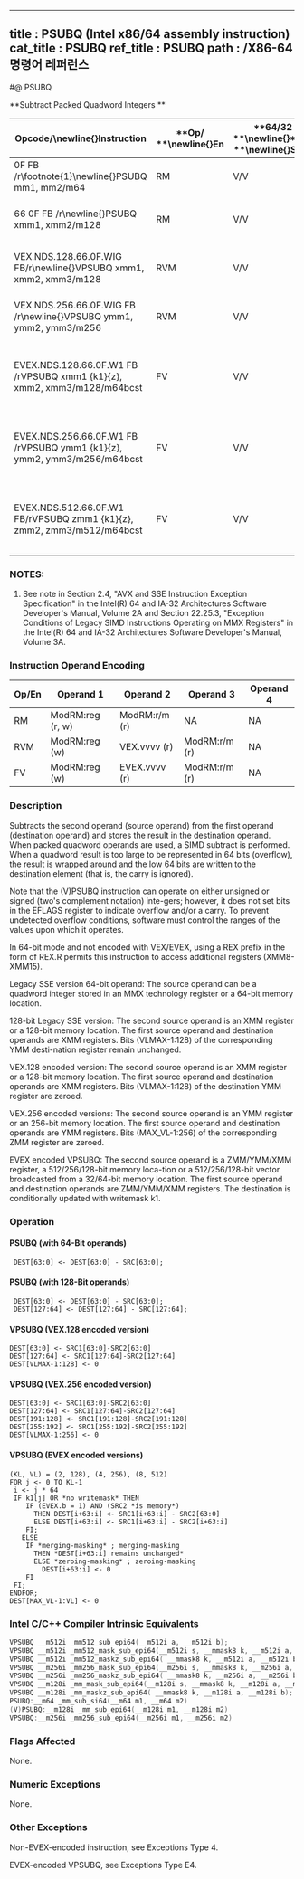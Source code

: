 ----------------------------
title : PSUBQ (Intel x86/64 assembly instruction)
cat_title : PSUBQ
ref_title : PSUBQ
path : /X86-64 명령어 레퍼런스
----------------------------
#@ PSUBQ

**Subtract Packed Quadword Integers **

|**Opcode/**\newline{}**Instruction**|**Op/ **\newline{}**En**|**64/32 bit **\newline{}**Mode **\newline{}**Support**|**CPUID **\newline{}**Feature **\newline{}**Flag**|**Description**|
|------------------------------------|------------------------|------------------------------------------------------|--------------------------------------------------|---------------|
|0F FB /r\footnote{1}\newline{}PSUBQ mm1, mm2/m64|RM|V/V|SSE2|Subtract quadword integer in mm1 from mm2 /m64.|
|66 0F FB /r\newline{}PSUBQ xmm1, xmm2/m128|RM|V/V|SSE2|Subtract packed quadword integers in xmm1 from xmm2 /m128.|
|VEX.NDS.128.66.0F.WIG FB/r\newline{}VPSUBQ xmm1, xmm2, xmm3/m128|RVM|V/V|AVX|Subtract packed quadword integers in xmm3/m128 from xmm2.|
|VEX.NDS.256.66.0F.WIG FB /r\newline{}VPSUBQ ymm1, ymm2, ymm3/m256|RVM|V/V|AVX2|Subtract packed quadword integers in ymm3/m256 from ymm2.|
|EVEX.NDS.128.66.0F.W1 FB /rVPSUBQ xmm1 {k1}{z}, xmm2, xmm3/m128/m64bcst|FV|V/V|AVX512VLAVX512F|Subtract packed quadword integers in xmm3/m128/m64bcst from xmm2 and store in xmm1 using writemask k1.|
|EVEX.NDS.256.66.0F.W1 FB /rVPSUBQ ymm1 {k1}{z}, ymm2, ymm3/m256/m64bcst|FV|V/V|AVX512VLAVX512F|Subtract packed quadword integers in ymm3/m256/m64bcst from ymm2 and store in ymm1 using writemask k1.|
|EVEX.NDS.512.66.0F.W1 FB/rVPSUBQ zmm1 {k1}{z}, zmm2, zmm3/m512/m64bcst|FV|V/V|AVX512F|Subtract packed quadword integers in zmm3/m512/m64bcst from zmm2 and store in zmm1 using writemask k1.|
### NOTES:


1. See note in Section 2.4, "AVX and SSE Instruction Exception Specification" in the Intel(R) 64 and IA-32 Architectures Software Developer's Manual, Volume 2A and Section 22.25.3, "Exception Conditions of Legacy SIMD Instructions Operating on MMX Registers" in the Intel(R) 64 and IA-32 Architectures Software Developer's Manual, Volume 3A.

### Instruction Operand Encoding


|Op/En|Operand 1|Operand 2|Operand 3|Operand 4|
|-----|---------|---------|---------|---------|
|RM|ModRM:reg (r, w)|ModRM:r/m (r)|NA|NA|
|RVM|ModRM:reg (w)|VEX.vvvv (r)|ModRM:r/m (r)|NA|
|FV|ModRM:reg (w)|EVEX.vvvv (r)|ModRM:r/m (r)|NA|
### Description


Subtracts the second operand (source operand) from the first operand (destination operand) and stores the result in the destination operand. When packed quadword operands are used, a SIMD subtract is performed. When a quadword result is too large to be represented in 64 bits (overflow), the result is wrapped around and the low 64 bits are written to the destination element (that is, the carry is ignored).

Note that the (V)PSUBQ instruction can operate on either unsigned or signed (two's complement notation) inte-gers; however, it does not set bits in the EFLAGS register to indicate overflow and/or a carry. To prevent undetected overflow conditions, software must control the ranges of the values upon which it operates.

In 64-bit mode and not encoded with VEX/EVEX, using a REX prefix in the form of REX.R permits this instruction to access additional registers (XMM8-XMM15).

Legacy SSE version 64-bit operand: The source operand can be a quadword integer stored in an MMX technology register or a 64-bit memory location. 

128-bit Legacy SSE version: The second source operand is an XMM register or a 128-bit memory location. The first source operand and destination operands are XMM registers. Bits (VLMAX-1:128) of the corresponding YMM desti-nation register remain unchanged.



VEX.128 encoded version: The second source operand is an XMM register or a 128-bit memory location. The first source operand and destination operands are XMM registers. Bits (VLMAX-1:128) of the destination YMM register are zeroed. 

VEX.256 encoded versions: The second source operand is an YMM register or an 256-bit memory location. The first source operand and destination operands are YMM registers. Bits (MAX_VL-1:256) of the corresponding ZMM register are zeroed.

EVEX encoded VPSUBQ: The second source operand is a ZMM/YMM/XMM register, a 512/256/128-bit memory loca-tion or a 512/256/128-bit vector broadcasted from a 32/64-bit memory location. The first source operand and destination operands are ZMM/YMM/XMM registers. The destination is conditionally updated with writemask k1.


### Operation
#### PSUBQ (with 64-Bit operands)
```info-verb
 DEST[63:0] <- DEST[63:0] - SRC[63:0];
```
#### PSUBQ (with 128-Bit operands)
```info-verb
 DEST[63:0] <- DEST[63:0] - SRC[63:0];
 DEST[127:64] <- DEST[127:64] - SRC[127:64];
```
#### VPSUBQ (VEX.128 encoded version)
```info-verb
DEST[63:0]  <- SRC1[63:0]-SRC2[63:0]
DEST[127:64]  <- SRC1[127:64]-SRC2[127:64]
DEST[VLMAX-1:128] <-  0
```
#### VPSUBQ (VEX.256 encoded version)
```info-verb
DEST[63:0] <-  SRC1[63:0]-SRC2[63:0]
DEST[127:64]  <- SRC1[127:64]-SRC2[127:64]
DEST[191:128]  <- SRC1[191:128]-SRC2[191:128]
DEST[255:192]  <- SRC1[255:192]-SRC2[255:192]
DEST[VLMAX-1:256] <-  0
```
#### VPSUBQ (EVEX encoded versions)
```info-verb
(KL, VL) = (2, 128), (4, 256), (8, 512)
FOR j <-  0 TO KL-1
 i  <- j * 64
 IF k1[j] OR *no writemask* THEN
    IF (EVEX.b = 1) AND (SRC2 *is memory*)
      THEN DEST[i+63:i]  <- SRC1[i+63:i] - SRC2[63:0]
      ELSE DEST[i+63:i]  <- SRC1[i+63:i] - SRC2[i+63:i]
    FI;
   ELSE 
    IF *merging-masking* ; merging-masking
      THEN *DEST[i+63:i] remains unchanged*
      ELSE *zeroing-masking* ; zeroing-masking
        DEST[i+63:i] <-  0
    FI
 FI;
ENDFOR;
DEST[MAX_VL-1:VL]  <- 0
```

### Intel C/C++ Compiler Intrinsic Equivalents

```cpp
VPSUBQ __m512i _mm512_sub_epi64(__m512i a, __m512i b);
VPSUBQ __m512i _mm512_mask_sub_epi64(__m512i s, __mmask8 k, __m512i a, __m512i b);
VPSUBQ __m512i _mm512_maskz_sub_epi64( __mmask8 k, __m512i a, __m512i b);
VPSUBQ __m256i _mm256_mask_sub_epi64(__m256i s, __mmask8 k, __m256i a, __m256i b);
VPSUBQ __m256i _mm256_maskz_sub_epi64( __mmask8 k, __m256i a, __m256i b);
VPSUBQ __m128i _mm_mask_sub_epi64(__m128i s, __mmask8 k, __m128i a, __m128i b);
VPSUBQ __m128i _mm_maskz_sub_epi64( __mmask8 k, __m128i a, __m128i b);
PSUBQ:__m64 _mm_sub_si64(__m64 m1, __m64 m2)
(V)PSUBQ:__m128i _mm_sub_epi64(__m128i m1, __m128i m2)
VPSUBQ:__m256i _mm256_sub_epi64(__m256i m1, __m256i m2)
```
### Flags Affected


None.

### Numeric Exceptions


None.

### Other Exceptions


Non-EVEX-encoded instruction, see Exceptions Type 4.

EVEX-encoded VPSUBQ, see Exceptions Type E4.

